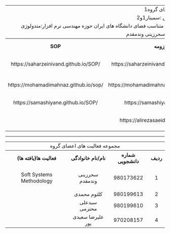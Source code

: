 <table style="width:100%">

<tr>
<td colspan="6" align="center">اعضای گروه1</td>
</tr>

  
<tr>
<td colspan="6"  align="center">نام درس :سمینار1و2</td>
</tr>

<tr>
<td colspan="6"  align="center">موضوع سمینار:مقایسه و تطبیق متدولوژی های توسعه نرم افزار متناسب فضای دانشگاه های ایران حوزه مهندسی نرم افزار:متدولوژی</td>
</tr>

<tr>
<td colspan="6"   align="center">سرگروه تیم:سحرزینی وندمقدم</td>
</tr>

<tr>
 <th  align="center">SOP</th>
 <th  align="center">رزومه</th>
 <th  align="center">درس</th>
 <th  align="center">نام/نام خانوادگی</th>
 <th  align="center">شماره دانشجویی</th>
 <th  align="center">ردیف</th>
 </tr>
 
 <tr>
 <td  align="center">https://saharzeinivand.github.io/SOP/</td>
 <td  align="center">https://saharzeinivand.github.io/Resume/</td>
 <td  align="center">سمینار/پایان نامه</td>
 <td  align="center">سحرزینی وندمقدم</td>
 <td  align="center">980173622</td>
 <td align="center">1</td>
 </tr>
 
 <tr>
 <td  align="center">https://mohamadimahnaz.github.io/sop/</td>
 <td  align="center">https://mohamadimahnaz.github.io/resome/</td>
 <td  align="center">سمینار/پایان نامه</td>
 <td  align="center">کلثوم محمدی</td>
 <td  align="center">980199613</td>
 <td align="center">2</td>
 </tr>
 
 <tr>
 <td  align="center">https://samashiyane.github.io/SOP/</td>
 <td  align="center">https://samashiyane.github.io/</td>
 <td  align="center">سمینار</td>
 <td  align="center">سیدعلی محترمی</td>
 <td  align="center">980199610</td>
 <td align="center">3</td>
 </tr>
 
 <tr>
 <td  align="center"></td>
 <td  align="center">https://alirezasaeidipour.github.io/</td>
 <td  align="center">سمینار تتبع</td>
 <td  align="center">علیرضا سعیدی پور</td>
 <td  align="center">970208157</td>
 <td align="center">4</td>
 </tr>
</table>

----------------------------------

<table style="width:100%">
  
<tr>
<td colspan="6"  align="center">مجموعه فعالیت های اعضای گروه</td>
</tr>
  
<tr>
 <th  align="center">فعالیت ها(یافته ها)</th>
 <th  align="center">نام/نام خانوادگی</th>
 <th  align="center">شماره دانشجویی</th>
 <th  align="center">ردیف</th>
 </tr>  
 
  <tr>
 <td  align="center">
   
 <p  hrf="https://link.springer.com/chapter/10.1007/978-1-4471-7472-1_5">Soft Systems Methodology</p>
 
  </td>
 <td  align="center">سحرزینی وندمقدم</td>
 <td  align="center">980173622</td>
 <td align="center">1</td>
 </tr>

<tr>
 <td  align="center">
  
  
  </td>
 <td  align="center">کلثوم محمدی</td>
 <td  align="center">980199613</td>
 <td align="center">2</td>
 </tr>

<tr>
 <td  align="center">
  
  
  
  </td>
 <td  align="center">سیدعلی محترمی</td>
 <td  align="center">980199610</td>
 <td align="center">3</td>
 </tr>
 
  <tr>
 <td  align="center">
  
  
  
  </td>
 <td  align="center">علیرضا سعیدی پور</td>
 <td  align="center">970208157</td>
 <td align="center">4</td>
 </tr>
</table>


